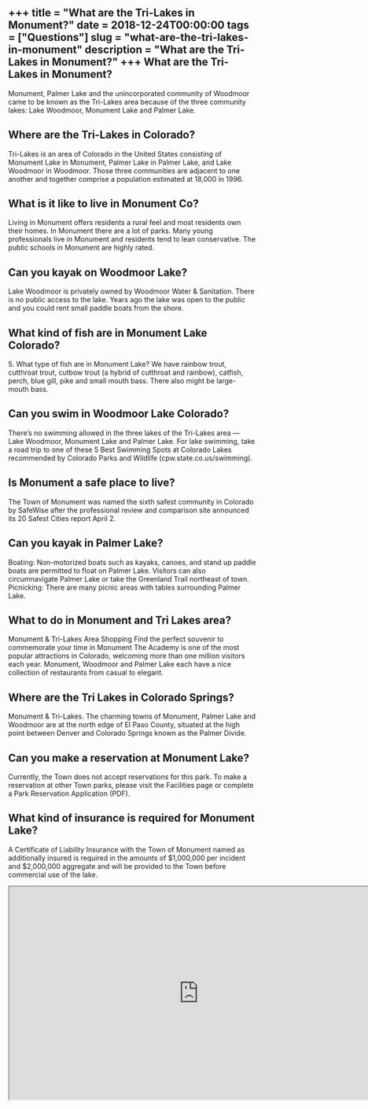 +++
title = "What are the Tri-Lakes in Monument?"
date = 2018-12-24T00:00:00
tags = ["Questions"]
slug = "what-are-the-tri-lakes-in-monument"
description = "What are the Tri-Lakes in Monument?"
+++
What are the Tri-Lakes in Monument?
-----------------------------------

Monument, Palmer Lake and the unincorporated community of Woodmoor came to be known as the Tri-Lakes area because of the three community lakes: Lake Woodmoor, Monument Lake and Palmer Lake.

Where are the Tri-Lakes in Colorado?
------------------------------------

Tri-Lakes is an area of Colorado in the United States consisting of Monument Lake in Monument, Palmer Lake in Palmer Lake, and Lake Woodmoor in Woodmoor. Those three communities are adjacent to one another and together comprise a population estimated at 18,000 in 1996.

What is it like to live in Monument Co?
---------------------------------------

Living in Monument offers residents a rural feel and most residents own their homes. In Monument there are a lot of parks. Many young professionals live in Monument and residents tend to lean conservative. The public schools in Monument are highly rated.

Can you kayak on Woodmoor Lake?
-------------------------------

Lake Woodmoor is privately owned by Woodmoor Water &amp; Sanitation. There is no public access to the lake. Years ago the lake was open to the public and you could rent small paddle boats from the shore.

What kind of fish are in Monument Lake Colorado?
------------------------------------------------

5\. What type of fish are in Monument Lake? We have rainbow trout, cutthroat trout, cutbow trout (a hybrid of cutthroat and rainbow), catfish, perch, blue gill, pike and small mouth bass. There also might be large-mouth bass.

Can you swim in Woodmoor Lake Colorado?
---------------------------------------

There’s no swimming allowed in the three lakes of the Tri-Lakes area — Lake Woodmoor, Monument Lake and Palmer Lake. For lake swimming, take a road trip to one of these 5 Best Swimming Spots at Colorado Lakes recommended by Colorado Parks and Wildlife (cpw.state.co.us/swimming).

Is Monument a safe place to live?
---------------------------------

The Town of Monument was named the sixth safest community in Colorado by SafeWise after the professional review and comparison site announced its 20 Safest Cities report April 2.

Can you kayak in Palmer Lake?
-----------------------------

Boating: Non-motorized boats such as kayaks, canoes, and stand up paddle boats are permitted to float on Palmer Lake. Visitors can also circumnavigate Palmer Lake or take the Greenland Trail northeast of town. Picnicking: There are many picnic areas with tables surrounding Palmer Lake.

What to do in Monument and Tri Lakes area?
------------------------------------------

Monument &amp; Tri-Lakes Area Shopping Find the perfect souvenir to commemorate your time in Monument The Academy is one of the most popular attractions in Colorado, welcoming more than one million visitors each year. Monument, Woodmoor and Palmer Lake each have a nice collection of restaurants from casual to elegant.

Where are the Tri Lakes in Colorado Springs?
--------------------------------------------

Monument &amp; Tri-Lakes. The charming towns of Monument, Palmer Lake and Woodmoor are at the north edge of El Paso County, situated at the high point between Denver and Colorado Springs known as the Palmer Divide.

Can you make a reservation at Monument Lake?
--------------------------------------------

Currently, the Town does not accept reservations for this park. To make a reservation at other Town parks, please visit the Facilities page or complete a Park Reservation Application (PDF).

What kind of insurance is required for Monument Lake?
-----------------------------------------------------

A Certificate of Liability Insurance with the Town of Monument named as additionally insured is required in the amounts of $1,000,000 per incident and $2,000,000 aggregate and will be provided to the Town before commercial use of the lake.

<iframe allow="accelerometer; autoplay; clipboard-write; encrypted-media; gyroscope; picture-in-picture" allowfullscreen="" class="__youtube_prefs__  epyt-is-override  no-lazyload" data-no-lazy="1" data-origheight="433" data-origwidth="770" data-skipgform_ajax_framebjll="" height="433" id="_ytid_63107" loading="lazy" src="https://www.youtube.com/embed/kvZsHNa3K-M?enablejsapi=1&autoplay=0&cc_load_policy=0&cc_lang_pref=&iv_load_policy=1&loop=0&modestbranding=0&rel=1&fs=1&playsinline=0&autohide=2&theme=dark&color=red&controls=1&" title="YouTube player" width="770"></iframe>